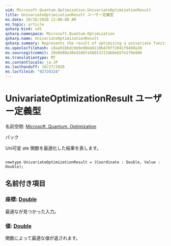```yaml
---
uid: Microsoft.Quantum.Optimization.UnivariateOptimizationResult
title: UnivariateOptimizationResult ユーザー定義型
ms.date: 10/26/2020 12:00:00 AM
ms.topic: article
qsharp.kind: udt
qsharp.namespace: Microsoft.Quantum.Optimization
qsharp.name: UnivariateOptimizationResult
qsharp.summary: Represents the result of optimizing a univariate function.
ms.openlocfilehash: c8aa91bbdc9e9e9bb4d110b470ff2041f9460a38
ms.sourcegitcommit: 29e0d88a30e4166fa580132124b0eb57e1f0e986
ms.translationtype: MT
ms.contentlocale: ja-JP
ms.lasthandoff: 10/27/2020
ms.locfileid: "92724324"
---
```

# <a name="univariateoptimizationresult-user-defined-type"></a>UnivariateOptimizationResult ユーザー定義型

名前空間: [Microsoft. Quantum. Optimization](xref:Microsoft.Quantum.Optimization)

パック [](https://nuget.org/packages/)


Uni可変 ate 関数を最適化した結果を表します。

```qsharp

newtype UnivariateOptimizationResult = (Coordinate : Double, Value : Double);
```



## <a name="named-items"></a>名前付き項目

### <a name="coordinate--double"></a>座標: [Double](xref:microsoft.quantum.lang-ref.double)

最適なが見つかった入力。
### <a name="value--double"></a>値: [Double](xref:microsoft.quantum.lang-ref.double)

関数によって最適な値が返されます。